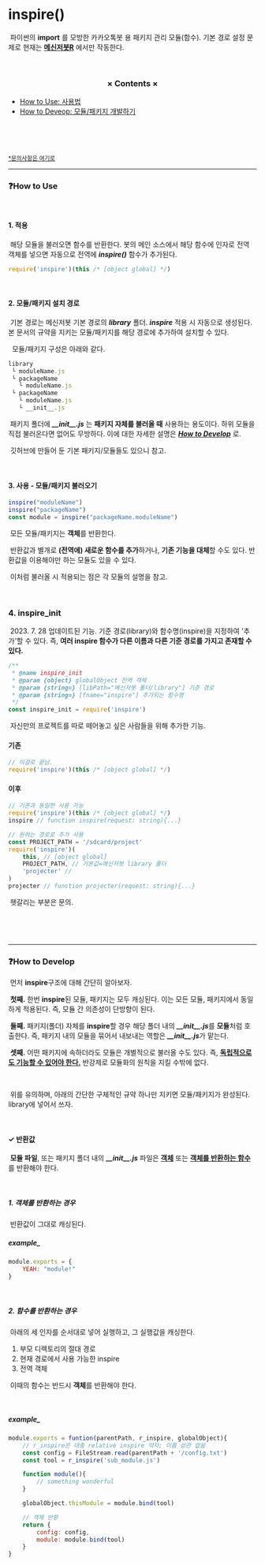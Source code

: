 # inspire()

&nbsp;파이썬의 **import** 를 모방한 카카오톡봇 용 패키지 관리 모듈(함수). 기본 경로 설정 문제로 현재는 [**메신저봇R**](https://play.google.com/store/apps/details?id=com.xfl.msgbot) 에서만 작동한다.

&nbsp;

<h3 align="center"> × Contents × </h3>

- [How to Use: 사용법](#❓how-to-use)
- [How to Deveop: 모듈/패키지 개발하기](#❓how-to-develop)

&nbsp;

&nbsp;

<sub><a href="https://open.kakao.com/o/sa1mmcLb">*문의사항은 여기로</a></sub>

----------------------
### ❓How to Use
&nbsp;

#### 1. 적용
&nbsp;해당 모듈을 불러오면 함수를 반환한다. 봇의 메인 소스에서 해당 함수에 인자로 전역 객체를 넣으면 자동으로 전역에 ***inspire()*** 함수가 추가된다.

```javascript
require('inspire')(this /* [object global] */)
```



&nbsp;

#### 2. 모듈/패키지 설치 경로
&nbsp;기본 경로는 메신저봇 기본 경로의 ***library*** 폴더. ***inspire*** 적용 시 자동으로 생성된다. 본 문서의 규약을 지키는 모듈/패키지를 해당 경로에 추가하여 설치할 수 있다.

&nbsp; 모듈/패키지 구성은 아래와 같다.
```javascript
library
 └ moduleName.js
 └ packageName
   └ moduleName.js
 └ packageName
   └ moduleName.js
   └ __init__.js
```

&nbsp;패키지 폴더에 ***\_\_init__.js*** 는 **패키지 자체를 불러올 때** 사용하는 용도이다. 하위 모듈을 직접 불러온다면 없어도 무방하다. 이에 대한 자세한 설명은 [***How to Develop***](#❓how-to-develop) 로.

&nbsp;깃허브에 만들어 둔 기본 패키지/모듈들도 있으니 참고.

&nbsp;

#### 3. 사용 - 모듈/패키지 불러오기

```javascript
inspire("moduleName")
inspire("packageName")
const module = inspire("packageName.moduleName")
```

&nbsp;모든 모듈/패키지는 **객체**를 반환한다.

&nbsp;반환값과 별개로 **(전역에) 새로운 함수를 추가**하거나, **기존 기능을 대체**할 수도 있다. 반환값을 이용해야만 하는 모듈도 있을 수 있다.

&nbsp;이처럼 불러올 시 적용되는 점은 각 모듈의 설명을 참고.

&nbsp;

### 4. inspire_init
&nbsp;2023. 7. 28 업데이트된 기능. 기준 경로(library)와 함수명(inspire)을 지정하여 '추가'할 수 있다. 즉, **여러 inspire 함수가 다른 이름과 다른 기준 경로를 가지고 존재할 수 있다.**
```javascript
/**
 * @name inspire_init
 * @param {object} globalObject 전역 객체
 * @param {string=} [libPath="메신저봇 폴더/library"] 기준 경로
 * @param {string=} [fname="inspire"] 추가되는 함수명
 */
const inspire_init = require('inspire')
```

&nbsp;자신만의 프로젝트를 따로 떼어놓고 싶은 사람들을 위해 추가한 기능.

#### 기존
```javascript
// 이걸로 끝남.
require('inspire')(this /* [object global] */)
```

#### 이후
```javascript
// 기존과 동일한 사용 가능
require('inspire')(this /* [object global] */)
inspire // function inspire(request: string){...}

// 원하는 경로로 추가 사용
const PROJECT_PATH = '/sdcard/project'
require('inspire')(
    this, // [object global]
    PROJECT_PATH, // 기본값=메신저봇 library 폴더
    'projecter' // 
)
projecter // function projecter(request: string){...}
```
&nbsp;헷갈리는 부분은 문의.



&nbsp;

&nbsp;

----------------------
### ❓How to Develop
&nbsp;먼저 **inspire**구조에 대해 간단히 알아보자.

&nbsp;**첫째.** 한번 **inspire**된 모듈, 패키지는 모두 캐싱된다. 이는 모든 모듈, 패키지에서 동일하게 적용된다. 즉, 모듈 간 의존성이 단방향이 된다.

&nbsp;**둘째.** 패키지(폴더) 자체를 **inspire**할 경우 해당 폴더 내의 ***\_\_init__.js***를 **모듈**처럼 호출한다. 즉, 패키지 내의 모듈을 묶어서 내보내는 역할은 ***\_\_init__.js***가 맡는다.

&nbsp;**셋째.** 어떤 패키지에 속하더라도 모듈은 개별적으로 불러올 수도 있다. 즉, <u>**독립적으로도 기능할 수 있어야 한다.**</u> 반강제로 모듈화의 원칙을 지킬 수밖에 없다.

&nbsp;

&nbsp;위를 유의하며, 아래의 간단한 구체적인 규약 하나만 지키면 모듈/패키지가 완성된다. library에 넣어서 쓰자.

&nbsp;

#### ✓ 반환값
&nbsp;**모듈 파일**, 또는 패키지 폴더 내의 ***\_\_init__.js*** 파일은 <u>**객체**</u> 또는 <u>**객체를 반환하는 함수**</u>를 반환해야 한다.

&nbsp;

##### 1. 객체를 반환하는 경우
&nbsp;반환값이 그대로 캐싱된다.

##### example_
```javascript
module.exports = {
    YEAH: "module!"
}
```


&nbsp;

##### 2. 함수를 반환하는 경우
&nbsp;아래의 세 인자를 순서대로 넣어 실행하고, 그 실행값을 캐싱한다.

1. 부모 디렉토리의 절대 경로
2. 현재 경로에서 사용 가능한 inspire
3. 전역 객체

&nbsp;이때의 함수는 반드시 **객체**를 반환해야 한다.

&nbsp;

##### example_
```javascript
module.exports = funtion(parentPath, r_inspire, globalObject){
    // r_inspire은 대충 relative inspire 약자; 이름 상관 없음
    const config = FileStream.read(parentPath + '/config.txt')
    const tool = r_inspire('sub_module.js')

    function module(){
        // something wonderful
    }

    globalObject.thisModule = module.bind(tool)

    // 객체 반환
    return {
        config: config,
        module: module.bind(tool)
    }
}
```